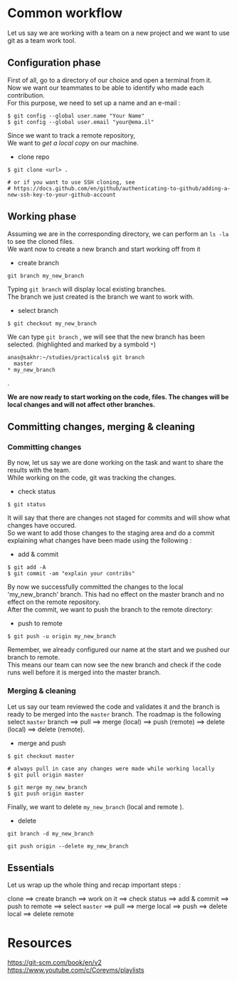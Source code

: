 # Common workflow
 
Let us say we are working with a team on a new project and we want to use git as a team work tool.  

## Configuration phase 
First of all, go to a directory of our choice and open a terminal from it.  
Now we want our teammates to be able to identify who made each contribution.  
For this purpose, we need to set up a name and an e-mail :  
```
$ git config --global user.name "Your Name"
$ git config --global user.email "your@ema.il"
```
  
Since we want to track a remote repository,  
We want to *get a local copy* on our machine.  

  * clone repo

```
$ git clone <url> .

# or if you want to use SSH cloning, see
# https://docs.github.com/en/github/authenticating-to-github/adding-a-new-ssh-key-to-your-github-account
```

## Working phase

Assuming we are in the corresponding directory, we can perform an `ls -la` to see the cloned files.  
We want now to create a new branch and start working off from it  

  * create branch

```
git branch my_new_branch
```

Typing `git branch` will display local existing branches.  
The branch we just created is the branch we want to work with.  

  * select branch

```
$ git checkout my_new_branch
```
We can type `git branch` , we will see that the new branch has been selected. (highlighted and marked by a symbold `*`)

```
anas@sakhr:~/studies/practicals$ git branch
  master
* my_new_branch
```
.  
  
**We are now ready to start working on the code, files. The changes will be local changes and will not affect other branches.**

## Committing changes, merging & cleaning
### Committing changes

By now, let us say we are done working on the task and want to share the results with the team.  
While working on the code, git was tracking the changes.  

  * check status
```
$ git status
```
It will say that there are changes not staged for commits and will show what changes have occured.  
So we want to add those changes to the staging area and do a commit explaining what changes have been made using the following :  

  * add & commit
```
$ git add -A
$ git commit -am "explain your contribs"
```
 
By now we successfully committed the changes to the local 'my_new_branch' branch. This had no effect on the master branch and no effect on the remote repository.  
After the commit, we  want to push the branch to the remote directory:  
  * push to remote
```
$ git push -u origin my_new_branch
```

Remember, we already configured our name at the start and we pushed our branch to remote.  
This means our team can now see the new branch and check if the code runs well before it is merged into the master branch.



### Merging & cleaning

Let us say our team reviewed the code and validates it and the branch is ready to be merged into the `master` branch.
The roadmap is the following
select `master` branch ==> pull  ==> merge (local) ==> push (remote) ==> delete (local) ==> delete (remote).  


  * merge and push
```
$ git checkout master

# always pull in case any changes were made while working locally
$ git pull origin master

$ git merge my_new_branch
$ git push origin master
```


Finally, we want to delete `my_new_branch` (local and remote ).  
  * delete
```
git branch -d my_new_branch

git push origin --delete my_new_branch
```


## Essentials

Let us wrap up the whole thing and recap important steps :

clone ==> create branch  ==> work on it ==> check status ==> add & commit ==> push to remote ==> select `master` ==> pull ==> merge local ==> push ==> delete local ==> delete remote




# Resources
https://git-scm.com/book/en/v2
https://www.youtube.com/c/Coreyms/playlists

